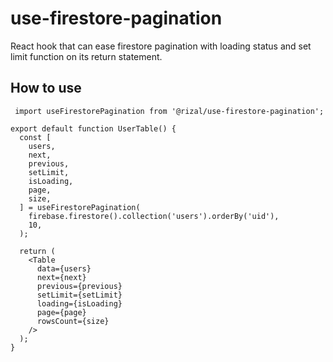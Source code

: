 # use-firestore-pagination

React hook that can ease firestore pagination with loading status and set limit function on its return statement.

## How to use

```
 import useFirestorePagination from '@rizal/use-firestore-pagination';

export default function UserTable() {
  const [
    users,
    next,
    previous,
    setLimit,
    isLoading,
    page,
    size,
  ] = useFirestorePagination(
    firebase.firestore().collection('users').orderBy('uid'),
    10,
  );

  return (
    <Table
      data={users}
      next={next}
      previous={previous}
      setLimit={setLimit}
      loading={isLoading}
      page={page}
      rowsCount={size}
    />
  );
}

```
